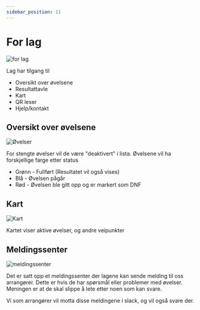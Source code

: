 ```yaml
---
sidebar_position: 11
---
```




# For lag

![for lag](img/teams.png)

Lag har tilgang til

- Oversikt over øvelsene
- Resultattavle
- Kart
- QR leser
- Hjelp/kontakt

## Oversikt over øvelsene

![Øvelser](img/team-exercise.png)

For stengte øvelser vil de være "deaktivert" i lista. Øvelsene vil ha forskjellige farge etter status

- Grønn - Fullført (Resultatet vil også vises)
- Blå - Øvelsen pågår
- Rød - Øvelsen ble gitt opp og er markert som DNF

## Kart

![Kart](img/map.png)

Kartet viser aktive øvelser, og andre veipunkter

## Meldingssenter

![meldingssenter](img/message.png)

Det er satt opp et meldingssenter der lagene kan sende melding til oss arrangører. Dette er hvis de har spørsmål eller problemer med øvelser. Meningen er at de skal slippe å lete etter noen som kan svare.

Vi som arrangører vil motta disse meldingene i slack, og vil også svare der.
